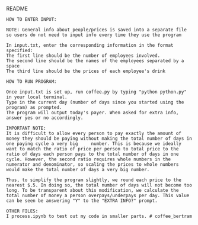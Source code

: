 README

    HOW TO ENTER INPUT:

    NOTE: General info about people/prices is saved into a separate file so users do not need to input info every time they use the program

    In input.txt, enter the corresponding information in the format specified:
    The first line should be the number of employees involved. 
    The second line should be the names of the employees separated by a space
    The third line should be the prices of each employee's drink

    HOW TO RUN PROGRAM:

    Once input.txt is set up, run coffee.py by typing "python python.py" in your local terminal. 
    Type in the current day (number of days since you started using the program) as prompted. 
    The program will output today's payer. When asked for extra info, answer yes or no accordingly.

    IMPORTANT NOTE:
    It is difficult to allow every person to pay exactly the amount of money they should be paying without making the total number of days in one paying cycle a very big     number. This is because we ideally want to match the ratio of price per person to total price to the ratio of days each person pays to the total number of days in one cycle. However, the second ratio requires whole numbers in the numerator and denominator, so scaling the prices to whole numbers would make the total number of days a very big number. 

    Thus, to simplify the program slightly, we round each price to the nearest $.5. In doing so, the total number of days will not become too long. To be transparent about this modification, we calculate the total number of money a person overpays/underpays per day. This value can be seen be answering "Y" to the "EXTRA INFO?" prompt. 

    OTHER FILES:
    I process.ipynb to test out my code in smaller parts. # coffee_bertram
